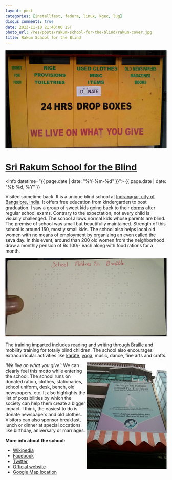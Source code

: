 ```yaml
---
layout: post
categories: [installfest, fedora, linux, kgec, lug]
disqus_comments: true
date: 2013-11-10 21:40:00 IST
photo_url: /res/posts/rakum-school-for-the-blind/rakum-cover.jpg
title: Rakum School for the Blind
---
```


![](/res/posts/rakum-school-for-the-blind/rakum.jpg)
# **[Sri Rakum School for the Blind](http://www.rakum.org/)**

<info datetime="{{ page.date | date: "%Y-%m-%d" }}">
  {{ page.date | date: "%b %d, %Y" }}
</info>

Visited sometime back. It is a unique blind school at [Indranagar, city of Bangalore, India](https://maps.google.com/maps?q=Rakum+Blind+School,+Bangalore,+Karnataka,+India&hl=en&sll=37.0625,-95.677068&sspn=46.409192,81.5625&oq=rakum+&t=m&z=17). It offers free education from kindergarden to post graduation. I saw a group of sweet kids going back to their [dorms](http://rakum.org/rakum_school/node/147) after regular school exams. Contrary to the expectation, not every child is visually challenged. The school allows normal kids whose parents are blind. The premise of school was small but beautifully maintained. Strength of this school is around 150, mostly small kids. The school also helps local old women with no means of employment by organizing an even called the seva day. In this event, around than 200 old women from the neighborhood draw a monthly pension of Rs 100/- each along with food rations for a month.

![](/res/posts/rakum-school-for-the-blind/braille.jpg)

The training imparted includes reading and writing through [Braille](http://en.wikipedia.org/wiki/Braille) and mobility training for totally blind children. The school also encourages extracurricular activities like [karate](http://rakum.org/rakum_school/node/135), [yoga](http://rakum.org/rakum_school/node/171), music, dance, fine arts and crafts.

<img src="/res/posts/rakum-school-for-the-blind/entrance.jpg" width="250" align="right">

*'We live on what you give'*: We can clearly feel this motto while entering the school. The school runs on donated ration, clothes, stationaries, school uniform, desk, bench, old newspapers, etc. It also highlights the list of possibilities by which the society can help them create a bigger impact. I think, the easiest to do is donate newspapers and old clothes. Visitors can also sponsor breakfast, lunch or dinner at special occations like birthday, aniversary or marriages.

**More info about the school:**

- [Wikipedia](http://en.wikipedia.org/wiki/Sri_Rakum_School_for_the_Blind)
- [Facebook](https://www.facebook.com/Sri.Rakum.Blind.School)
- [Twitter](https://twitter.com/rakum)
- [Official website](http://www.rakum.org/)
- [Google Map location](https://maps.google.com/maps?q=Rakum+Blind+School,+Bangalore,+Karnataka,+India&hl=en&sll=37.0625,-95.677068&sspn=46.409192,81.5625&oq=rakum+&t=m&z=17)
